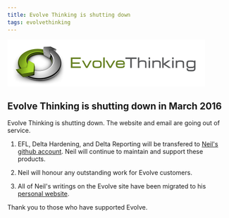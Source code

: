 ```yaml
---
title: Evolve Thinking is shutting down
tags: evolvethinking
---
```


![evolvethining logo](/static/images/3d-50-horiz-web1.png)

## Evolve Thinking is shutting down in March 2016

Evolve Thinking is shutting down. The website and email are going out
of service.

1. EFL, Delta Hardening, and Delta Reporting will be transfered to
   [Neil's github account](https://github.com/neilhwatson). Neil will continue
   to maintain and support these products.

1. Neil will honour any outstanding work for Evolve customers.

1. All of Neil's writings on the Evolve site have been migrated to his
   [personal website](http://watson-wilson.ca).

Thank you to those who have supported Evolve.

